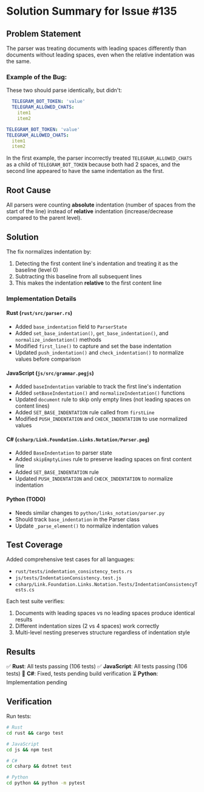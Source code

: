 # Solution Summary for Issue #135

## Problem Statement

The parser was treating documents with leading spaces differently than documents without leading spaces, even when the relative indentation was the same.

### Example of the Bug:
These two should parse identically, but didn't:

```yaml
  TELEGRAM_BOT_TOKEN: 'value'
  TELEGRAM_ALLOWED_CHATS:
    item1
    item2
```

```yaml
TELEGRAM_BOT_TOKEN: 'value'
TELEGRAM_ALLOWED_CHATS:
  item1
  item2
```

In the first example, the parser incorrectly treated `TELEGRAM_ALLOWED_CHATS` as a child of `TELEGRAM_BOT_TOKEN` because both had 2 spaces, and the second line appeared to have the same indentation as the first.

## Root Cause

All parsers were counting **absolute** indentation (number of spaces from the start of the line) instead of **relative** indentation (increase/decrease compared to the parent level).

## Solution

The fix normalizes indentation by:
1. Detecting the first content line's indentation and treating it as the baseline (level 0)
2. Subtracting this baseline from all subsequent lines
3. This makes the indentation **relative** to the first content line

### Implementation Details

#### Rust (`rust/src/parser.rs`)
- Added `base_indentation` field to `ParserState`
- Added `set_base_indentation()`, `get_base_indentation()`, and `normalize_indentation()` methods
- Modified `first_line()` to capture and set the base indentation
- Updated `push_indentation()` and `check_indentation()` to normalize values before comparison

#### JavaScript (`js/src/grammar.pegjs`)
- Added `baseIndentation` variable to track the first line's indentation
- Added `setBaseIndentation()` and `normalizeIndentation()` functions
- Updated `document` rule to skip only empty lines (not leading spaces on content lines)
- Added `SET_BASE_INDENTATION` rule called from `firstLine`
- Modified `PUSH_INDENTATION` and `CHECK_INDENTATION` to use normalized values

#### C# (`csharp/Link.Foundation.Links.Notation/Parser.peg`)
- Added `BaseIndentation` to parser state
- Added `skipEmptyLines` rule to preserve leading spaces on first content line
- Added `SET_BASE_INDENTATION` rule
- Updated `PUSH_INDENTATION` and `CHECK_INDENTATION` to normalize indentation

#### Python (TODO)
- Needs similar changes to `python/links_notation/parser.py`
- Should track `base_indentation` in the Parser class
- Update `_parse_element()` to normalize indentation values

## Test Coverage

Added comprehensive test cases for all languages:
- `rust/tests/indentation_consistency_tests.rs`
- `js/tests/IndentationConsistency.test.js`
- `csharp/Link.Foundation.Links.Notation.Tests/IndentationConsistencyTests.cs`

Each test suite verifies:
1. Documents with leading spaces vs no leading spaces produce identical results
2. Different indentation sizes (2 vs 4 spaces) work correctly
3. Multi-level nesting preserves structure regardless of indentation style

## Results

✅ **Rust**: All tests passing (106 tests)
✅ **JavaScript**: All tests passing (106 tests)
🔧 **C#**: Fixed, tests pending build verification
⏳ **Python**: Implementation pending

## Verification

Run tests:
```bash
# Rust
cd rust && cargo test

# JavaScript
cd js && npm test

# C#
cd csharp && dotnet test

# Python
cd python && python -m pytest
```
